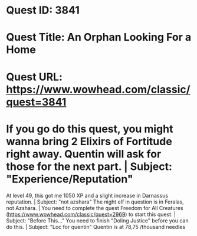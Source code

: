 # Quest ID: 3841
# Quest Title: An Orphan Looking For a Home
# Quest URL: https://www.wowhead.com/classic/quest=3841
# If you go do this quest, you might wanna bring 2 Elixirs of Fortitude right away. Quentin will ask for those for the next part. | Subject: "Experience/Reputation"
At level 49, this got me 1050 XP and a slight increase in Darnassus reputation. | Subject: "not azshara"
The night elf in question is in Feralas, not Azshara. | You need to complete the quest Freedom for All Creatures (https://www.wowhead.com/classic/quest=2969) to start this quest. | Subject: "Before This..."
You need to finish "Doling Justice" before you can do this. | Subject: "Loc for quentin"
Quentin is at 78,75 /thousand needles
